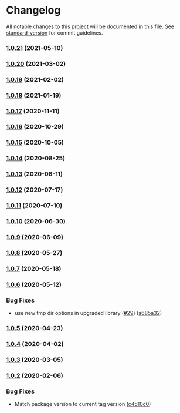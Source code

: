 # Changelog

All notable changes to this project will be documented in this file. See [standard-version](https://github.com/conventional-changelog/standard-version) for commit guidelines.

### [1.0.21](https://github.com/aws-actions/amazon-ecs-render-task-definition/compare/v1.0.20...v1.0.21) (2021-05-10)

### [1.0.20](https://github.com/aws-actions/amazon-ecs-render-task-definition/compare/v1.0.19...v1.0.20) (2021-03-02)

### [1.0.19](https://github.com/aws-actions/amazon-ecs-render-task-definition/compare/v1.0.18...v1.0.19) (2021-02-02)

### [1.0.18](https://github.com/aws-actions/amazon-ecs-render-task-definition/compare/v1.0.17...v1.0.18) (2021-01-19)

### [1.0.17](https://github.com/aws-actions/amazon-ecs-render-task-definition/compare/v1.0.16...v1.0.17) (2020-11-11)

### [1.0.16](https://github.com/aws-actions/amazon-ecs-render-task-definition/compare/v1.0.15...v1.0.16) (2020-10-29)

### [1.0.15](https://github.com/aws-actions/amazon-ecs-render-task-definition/compare/v1.0.14...v1.0.15) (2020-10-05)

### [1.0.14](https://github.com/aws-actions/amazon-ecs-render-task-definition/compare/v1.0.13...v1.0.14) (2020-08-25)

### [1.0.13](https://github.com/aws-actions/amazon-ecs-render-task-definition/compare/v1.0.12...v1.0.13) (2020-08-11)

### [1.0.12](https://github.com/aws-actions/amazon-ecs-render-task-definition/compare/v1.0.11...v1.0.12) (2020-07-17)

### [1.0.11](https://github.com/aws-actions/amazon-ecs-render-task-definition/compare/v1.0.10...v1.0.11) (2020-07-10)

### [1.0.10](https://github.com/aws-actions/amazon-ecs-render-task-definition/compare/v1.0.9...v1.0.10) (2020-06-30)

### [1.0.9](https://github.com/aws-actions/amazon-ecs-render-task-definition/compare/v1.0.8...v1.0.9) (2020-06-09)

### [1.0.8](https://github.com/aws-actions/amazon-ecs-render-task-definition/compare/v1.0.7...v1.0.8) (2020-05-27)

### [1.0.7](https://github.com/aws-actions/amazon-ecs-render-task-definition/compare/v1.0.6...v1.0.7) (2020-05-18)

### [1.0.6](https://github.com/aws-actions/amazon-ecs-render-task-definition/compare/v1.0.5...v1.0.6) (2020-05-12)


### Bug Fixes

* use new tmp dir options in upgraded library ([#29](https://github.com/aws-actions/amazon-ecs-render-task-definition/issues/29)) ([a685a32](https://github.com/aws-actions/amazon-ecs-render-task-definition/commit/a685a3206bbf6d13f6ac57bf1775615c641e4718))

### [1.0.5](https://github.com/aws-actions/amazon-ecs-render-task-definition/compare/v1.0.4...v1.0.5) (2020-04-23)

### [1.0.4](https://github.com/aws-actions/amazon-ecs-render-task-definition/compare/v1.0.3...v1.0.4) (2020-04-02)

### [1.0.3](https://github.com/aws-actions/amazon-ecs-render-task-definition/compare/v1.0.2...v1.0.3) (2020-03-05)

### [1.0.2](https://github.com/aws-actions/amazon-ecs-render-task-definition/compare/v1.0.1...v1.0.2) (2020-02-06)


### Bug Fixes

* Match package version to current tag version ([c4510c0](https://github.com/aws-actions/amazon-ecs-render-task-definition/commit/c4510c088f9972e8dede305ea53b44f444666225))
